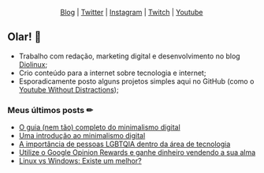 <p align="center">
  <a href="https://craveiro.me">Blog</a> | 
  <a href="https://twitter.com/raulcraveiro">Twitter</a> | 
  <a href="https://instagram.com/raulcraveiro">Instagram</a> | 
  <a href="https://twitch.tv/raulcraveiro">Twitch</a> | 
  <a href="https://youtube.com/raulcraveiro">Youtube</a>
</p>

## Olar! 👋

- Trabalho com redação, marketing digital e desenvolvimento no blog [Diolinux](https://diolinux.com.br);
- Crio conteúdo para a internet sobre tecnologia e internet;
- Esporadicamente posto alguns projetos simples aqui no GitHub (como o [Youtube Without Distractions](https://github.com/raulcraveiro/youtube-without-distractions));

### Meus últimos posts ✏

<!-- BLOG-POST-LIST:START -->
- [O guia (nem tão) completo do minimalismo digital](https://craveiro.me/guia-minimalismo-digital/)
- [Uma introdução ao minimalismo digital](https://craveiro.me/introducao-minimalismo-digital/)
- [A importância de pessoas LGBTQIA dentro da área de tecnologia](https://craveiro.me/lgbtqia-tecnologia/)
- [Utilize o Google Opinion Rewards e ganhe dinheiro vendendo a sua alma](https://craveiro.me/google-opinion-rewards/)
- [Linux vs Windows: Existe um melhor?](https://craveiro.me/linux-windows-vencedor/)
<!-- BLOG-POST-LIST:END -->
